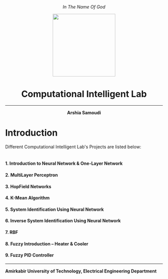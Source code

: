 <div align="center">
<i>In The Name Of God</i>

<p>
  <img src="https://user-images.githubusercontent.com/47852354/138564509-b5dffb4e-f48b-4db5-b8a4-1385ef2b22c8.png" width="200">
</p>

# Computational Intelligent Lab
---
**Arshia Samoudi**
</div>

# Introduction
<div align = "justify"> 
Different Computational Intelligent Lab's Projects are listed below:
<br><br>
  
#### 1. Introduction to Neural Network & One-Layer Network
#### 2. MultiLayer Perceptron
#### 3. HopField Networks
#### 4. K-Mean Algorithm
#### 5. System Identification Using Neural Network
#### 6. Inverse System Identification Using Neural Network
#### 7. RBF
#### 8. Fuzzy Introduction – Heater & Cooler
#### 9. Fuzzy PID Controller
  

  
  
  
  
</div>



----
**Amirkabir University of Technology, Electrical Engineering Department**















